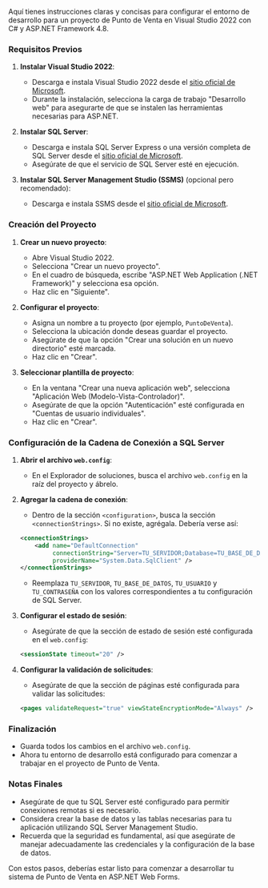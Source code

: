 Aquí tienes instrucciones claras y concisas para configurar el entorno de desarrollo para un proyecto de Punto de Venta en Visual Studio 2022 con C# y ASP.NET Framework 4.8.

### Requisitos Previos

1. **Instalar Visual Studio 2022**:
   - Descarga e instala Visual Studio 2022 desde el [sitio oficial de Microsoft](https://visualstudio.microsoft.com/).
   - Durante la instalación, selecciona la carga de trabajo "Desarrollo web" para asegurarte de que se instalen las herramientas necesarias para ASP.NET.

2. **Instalar SQL Server**:
   - Descarga e instala SQL Server Express o una versión completa de SQL Server desde el [sitio oficial de Microsoft](https://www.microsoft.com/en-us/sql-server/sql-server-downloads).
   - Asegúrate de que el servicio de SQL Server esté en ejecución.

3. **Instalar SQL Server Management Studio (SSMS)** (opcional pero recomendado):
   - Descarga e instala SSMS desde el [sitio oficial de Microsoft](https://docs.microsoft.com/en-us/sql/ssms/download-sql-server-management-studio-ssms).

### Creación del Proyecto

1. **Crear un nuevo proyecto**:
   - Abre Visual Studio 2022.
   - Selecciona "Crear un nuevo proyecto".
   - En el cuadro de búsqueda, escribe "ASP.NET Web Application (.NET Framework)" y selecciona esa opción.
   - Haz clic en "Siguiente".

2. **Configurar el proyecto**:
   - Asigna un nombre a tu proyecto (por ejemplo, `PuntoDeVenta`).
   - Selecciona la ubicación donde deseas guardar el proyecto.
   - Asegúrate de que la opción "Crear una solución en un nuevo directorio" esté marcada.
   - Haz clic en "Crear".

3. **Seleccionar plantilla de proyecto**:
   - En la ventana "Crear una nueva aplicación web", selecciona "Aplicación Web (Modelo-Vista-Controlador)".
   - Asegúrate de que la opción "Autenticación" esté configurada en "Cuentas de usuario individuales".
   - Haz clic en "Crear".

### Configuración de la Cadena de Conexión a SQL Server

1. **Abrir el archivo `web.config`**:
   - En el Explorador de soluciones, busca el archivo `web.config` en la raíz del proyecto y ábrelo.

2. **Agregar la cadena de conexión**:
   - Dentro de la sección `<configuration>`, busca la sección `<connectionStrings>`. Si no existe, agrégala. Debería verse así:

   ```xml
   <connectionStrings>
       <add name="DefaultConnection" 
            connectionString="Server=TU_SERVIDOR;Database=TU_BASE_DE_DATOS;User Id=TU_USUARIO;Password=TU_CONTRASEÑA;" 
            providerName="System.Data.SqlClient" />
   </connectionStrings>
   ```

   - Reemplaza `TU_SERVIDOR`, `TU_BASE_DE_DATOS`, `TU_USUARIO` y `TU_CONTRASEÑA` con los valores correspondientes a tu configuración de SQL Server.

3. **Configurar el estado de sesión**:
   - Asegúrate de que la sección de estado de sesión esté configurada en el `web.config`:

   ```xml
   <sessionState timeout="20" />
   ```

4. **Configurar la validación de solicitudes**:
   - Asegúrate de que la sección de páginas esté configurada para validar las solicitudes:

   ```xml
   <pages validateRequest="true" viewStateEncryptionMode="Always" />
   ```

### Finalización

- Guarda todos los cambios en el archivo `web.config`.
- Ahora tu entorno de desarrollo está configurado para comenzar a trabajar en el proyecto de Punto de Venta.

### Notas Finales

- Asegúrate de que tu SQL Server esté configurado para permitir conexiones remotas si es necesario.
- Considera crear la base de datos y las tablas necesarias para tu aplicación utilizando SQL Server Management Studio.
- Recuerda que la seguridad es fundamental, así que asegúrate de manejar adecuadamente las credenciales y la configuración de la base de datos.

Con estos pasos, deberías estar listo para comenzar a desarrollar tu sistema de Punto de Venta en ASP.NET Web Forms.